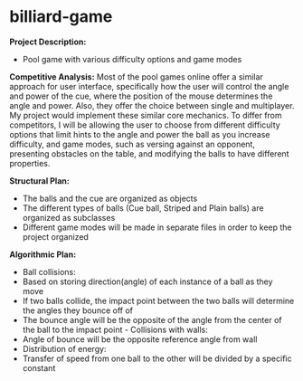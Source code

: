 # billiard-game
 
**Project Description:**
- Pool game with various difficulty options and game modes
  
**Competitive Analysis:**
Most of the pool games online offer a similar approach for user interface, specifically how the user will control the angle and power of the cue, where the position of the mouse determines the angle and power. Also, they offer the choice between single and multiplayer. My project would implement these similar core mechanics. To differ from competitors, I will be allowing the user to choose from different difficulty options that limit hints to the angle and power the ball as you increase difficulty, and game modes, such as versing against an opponent, presenting obstacles on the table, and modifying the balls to have different properties.  
  
  
**Structural Plan:**
- The balls and the cue are organized as objects
- The different types of balls (Cue ball, Striped and Plain balls) are organized as
subclasses
- Different game modes will be made in separate files in order to keep the project
organized
  
**Algorithmic Plan:**
- Ball collisions:
- Based on storing direction(angle) of each instance of a ball as they move
- If two balls collide, the impact point between the two balls will determine the
angles they bounce off of
- The bounce angle will be the opposite of the angle from the center of the
ball to the impact point - Collisions with walls:
- Angle of bounce will be the opposite reference angle from wall
- Distribution of energy:
- Transfer of speed from one ball to the other will be divided by a specific
constant
